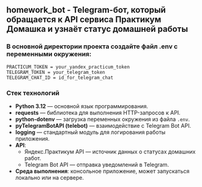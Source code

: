 ## homework_bot - Telegram-бот, который обращается к API сервиса Практикум Домашка и узнаёт статус домашней работы

### В основной директории проекта создайте файл .env с переменными окружения:
```
PRACTICUM_TOKEN = your_yandex_practicum_token
TELEGRAM_TOKEN = your_telegram_token
TELEGRAM_CHAT_ID = id_for_telegram_chat
```

### Стек технологий

- **Python 3.12** — основной язык программирования.
- **requests** — библиотека для выполнения HTTP-запросов к API.
- **python-dotenv** — загрузка переменных окружения из файла `.env`.
- **pyTelegramBotAPI (telebot)** — взаимодействие с Telegram Bot API.
- **logging** — стандартный модуль для логирования работы приложения.
- **API**:
  - Яндекс.Практикум API — источник данных о статусах домашних работ.
  - Telegram Bot API — отправка уведомлений в Telegram.
- **Среда выполнения**: консольное приложение, может запускаться локально или на сервере.
